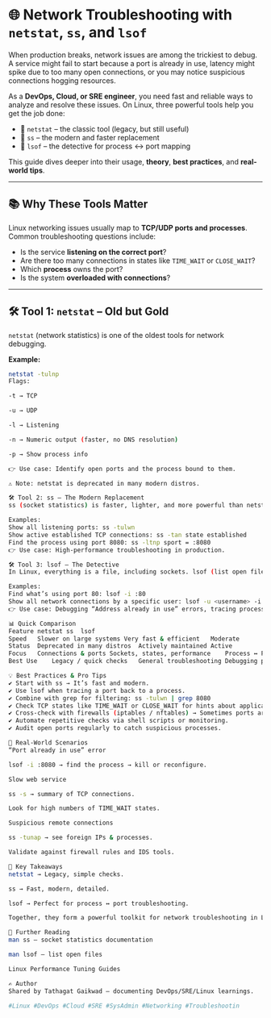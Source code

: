 # 🌐 Network Troubleshooting with `netstat`, `ss`, and `lsof`  

When production breaks, network issues are among the trickiest to debug. A service might fail to start because a port is already in use, latency might spike due to too many open connections, or you may notice suspicious connections hogging resources.  

As a **DevOps, Cloud, or SRE engineer**, you need fast and reliable ways to analyze and resolve these issues. On Linux, three powerful tools help you get the job done:  

- 🔹 `netstat` – the classic tool (legacy, but still useful)  
- 🔹 `ss` – the modern and faster replacement  
- 🔹 `lsof` – the detective for process ↔ port mapping  

This guide dives deeper into their usage, **theory**, **best practices**, and **real-world tips**.  

---

## 📚 Why These Tools Matter  

Linux networking issues usually map to **TCP/UDP ports and processes**. Common troubleshooting questions include:  

- Is the service **listening on the correct port**?  
- Are there too many connections in states like `TIME_WAIT` or `CLOSE_WAIT`?  
- Which **process** owns the port?  
- Is the system **overloaded with connections**?  

---

## 🛠️ Tool 1: `netstat` – Old but Gold  

`netstat` (network statistics) is one of the oldest tools for network debugging.  

**Example:**  
```bash
netstat -tulnp
Flags:

-t → TCP

-u → UDP

-l → Listening

-n → Numeric output (faster, no DNS resolution)

-p → Show process info

👉 Use case: Identify open ports and the process bound to them.

⚠️ Note: netstat is deprecated in many modern distros.

🛠️ Tool 2: ss – The Modern Replacement
ss (socket statistics) is faster, lighter, and more powerful than netstat. It can handle thousands of sockets easily.

Examples:
Show all listening ports: ss -tulwn
Show active established TCP connections: ss -tan state established
Find the process using port 8080: ss -ltnp sport = :8080
👉 Use case: High-performance troubleshooting in production.

🛠️ Tool 3: lsof – The Detective
In Linux, everything is a file, including sockets. lsof (list open files) links ports back to processes.

Examples:
Find what’s using port 80: lsof -i :80
Show all network connections by a specific user: lsof -u <username> -i
👉 Use case: Debugging “Address already in use” errors, tracing process-level ownership of ports.

📊 Quick Comparison
Feature	netstat	ss	lsof
Speed	Slower on large systems	Very fast & efficient	Moderate
Status	Deprecated in many distros	Actively maintained	Active
Focus	Connections & ports	Sockets, states, performance	Process ↔ Port mapping
Best Use	Legacy / quick checks	General troubleshooting	Debugging port conflicts

💡 Best Practices & Pro Tips
✔ Start with ss → It’s fast and modern.
✔ Use lsof when tracing a port back to a process.
✔ Combine with grep for filtering: ss -tulwn | grep 8080
✔ Check TCP states like TIME_WAIT or CLOSE_WAIT for hints about application behavior.
✔ Cross-check with firewalls (iptables / nftables) → Sometimes ports are open but blocked.
✔ Automate repetitive checks via shell scripts or monitoring.
✔ Audit open ports regularly to catch suspicious processes.

🚨 Real-World Scenarios
“Port already in use” error

lsof -i :8080 → find the process → kill or reconfigure.

Slow web service

ss -s → summary of TCP connections.

Look for high numbers of TIME_WAIT states.

Suspicious remote connections

ss -tunap → see foreign IPs & processes.

Validate against firewall rules and IDS tools.

🧭 Key Takeaways
netstat → Legacy, simple checks.

ss → Fast, modern, detailed.

lsof → Perfect for process ↔ port troubleshooting.

Together, they form a powerful toolkit for network troubleshooting in Linux.

🔖 Further Reading
man ss – socket statistics documentation

man lsof – list open files

Linux Performance Tuning Guides

✍️ Author
Shared by Tathagat Gaikwad — documenting DevOps/SRE/Linux learnings.

#Linux #DevOps #Cloud #SRE #SysAdmin #Networking #Troubleshootin
